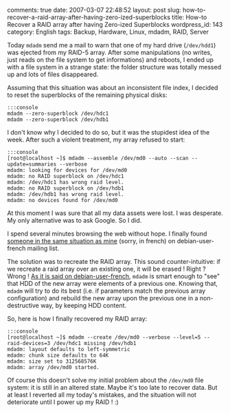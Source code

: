 comments: true
date: 2007-03-07 22:48:52
layout: post
slug: how-to-recover-a-raid-array-after-having-zero-ized-superblocks
title: How-to Recover a RAID array after having Zero-ized Superblocks
wordpress_id: 143
category: English
tags: Backup, Hardware, Linux, mdadm, RAID, Server

Today `mdadm` send me a mail to warn that one of my hard drive (`/dev/hdd1`) was ejected from my RAID-5 array. After some manipulations (no writes, just reads on the file system to get informations) and reboots, I ended up with a file system in a strange state: the folder structure was totally messed up and lots of files disappeared.

Assuming that this situation was about an inconsistent file index, I decided to reset the superblocks of the remaining physical disks:

    :::console
    mdadm --zero-superblock /dev/hdc1
    mdadm --zero-superblock /dev/hdb1

I don't know why I decided to do so, but it was the stupidest idea of the week. After such a violent treatment, my array refused to start:

    :::console
    [root@localhost ~]$ mdadm --assemble /dev/md0 --auto --scan --update=summaries --verbose
    mdadm: looking for devices for /dev/md0
    mdadm: no RAID superblock on /dev/hdc1
    mdadm: /dev/hdc1 has wrong raid level.
    mdadm: no RAID superblock on /dev/hdb1
    mdadm: /dev/hdb1 has wrong raid level.
    mdadm: no devices found for /dev/md0

At this moment I was sure that all my data assets were lost. I was desperate. My only alternative was to ask Google. So I did.

I spend several minutes browsing the web without hope. I finally found [someone in the same situation as mine](http://lists.debian.org/debian-user-french/2006/03/msg00602.html) (sorry, in french) on debian-user-french mailing list.

The solution was to recreate the RAID array. This sound counter-intuitive: if we recreate a raid array over an existing one, it will be erased ! Right ? Wrong ! [As it is said on debian-user-french](http://lists.debian.org/debian-user-french/2006/03/msg00607.html), `mdadm` is smart enough to "see" that HDD of the new array were elements of a previous one. Knowing that, `mdadm` will try to do its best (i.e. if parameters match the previous array configuration) and rebuild the new array upon the previous one in a non-destructive way, by keeping HDD content.

So, here is how I finally recovered my RAID array:

    :::console
    [root@localhost ~]$ mdadm --create /dev/md0 --verbose --level=5 --raid-devices=3 /dev/hdc1 missing /dev/hdb1
    mdadm: layout defaults to left-symmetric
    mdadm: chunk size defaults to 64K
    mdadm: size set to 312568576K
    mdadm: array /dev/md0 started.

Of course this doesn't solve my initial problem about the `/dev/md0` file system: it is still in an altered state. Maybe it's too late to recover data. But at least I reverted all my today's mistakes, and the situation will not deteriorate until I power up my RAID ! :)
